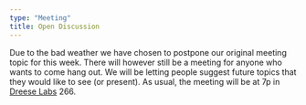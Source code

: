 ```yaml
---
type: "Meeting"
title: Open Discussion
---
```

Due to the bad weather we have chosen to postpone our original meeting topic for this week. There will however still be a meeting for anyone who wants to come hang out. We will be letting people suggest future topics that they would like to see (or present). As usual, the meeting will be at 7p in [Dreese Labs](http://www.osu.edu/map/building.php?building=279) 266.
